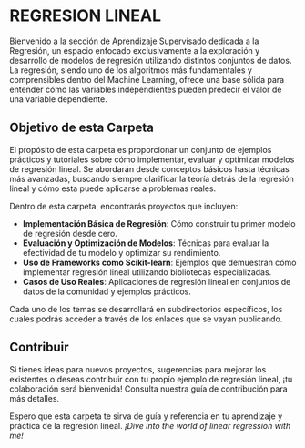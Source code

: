 # REGRESION LINEAL

Bienvenido a la sección de Aprendizaje Supervisado dedicada a la Regresión, un espacio enfocado exclusivamente a la exploración y desarrollo de modelos de regresión utilizando distintos conjuntos de datos. La regresión, siendo uno de los algoritmos más fundamentales y comprensibles dentro del Machine Learning, ofrece una base sólida para entender cómo las variables independientes pueden predecir el valor de una variable dependiente.

## Objetivo de esta Carpeta

El propósito de esta carpeta es proporcionar un conjunto de ejemplos prácticos y tutoriales sobre cómo implementar, evaluar y optimizar modelos de regresión lineal. Se abordarán desde conceptos básicos hasta técnicas más avanzadas, buscando siempre clarificar la teoría detrás de la regresión lineal y cómo esta puede aplicarse a problemas reales.

Dentro de esta carpeta, encontrarás proyectos que incluyen:

- **Implementación Básica de Regresión**: Cómo construir tu primer modelo de regresión desde cero.
- **Evaluación y Optimización de Modelos**: Técnicas para evaluar la efectividad de tu modelo y optimizar su rendimiento.
- **Uso de Frameworks como Scikit-learn**: Ejemplos que demuestran cómo implementar regresión lineal utilizando bibliotecas especializadas.
- **Casos de Uso Reales**: Aplicaciones de regresión lineal en conjuntos de datos de la comunidad y ejemplos prácticos.

Cada uno de los temas se desarrollará en subdirectorios específicos, los cuales podrás acceder a través de los enlaces que se vayan publicando.


## Contribuir

Si tienes ideas para nuevos proyectos, sugerencias para mejorar los existentes o deseas contribuir con tu propio ejemplo de regresión lineal, ¡tu colaboración será bienvenida! Consulta nuestra guía de contribución para más detalles.

Espero que esta carpeta te sirva de guía y referencia en tu aprendizaje y práctica de la regresión lineal. *¡Dive into the world of linear regression with me!*


